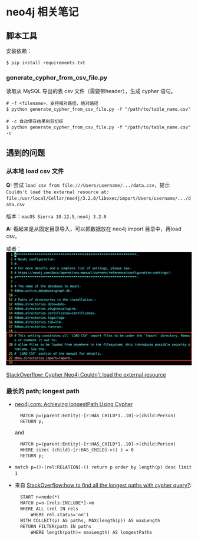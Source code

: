neo4j 相关笔记
=============

脚本工具
-------

安装依赖：

	$ pip install requirements.txt

### generate\_cypher\_from\_csv\_file.py

读取从 MySQL 导出的表 csv 文件（需要带header），生成 cypher 语句。

	# -f <filename>，支持相对路径，绝对路径
	$ python generate_cypher_from_csv_file.py -f "/path/to/table_name.csv"

	# -c 自动保存结果到剪切板
	$ python generate_cypher_from_csv_file.py -f "/path/to/table_name.csv" -c


遇到的问题
---------

### 从本地 load csv 文件

**Q:** 尝试 `load csv from file:///Users/username/.../data.csv`，提示 `Couldn't load the external resource at: file:/usr/local/Cellar/neo4j/3.2.0/libexec/import/Users/username/.../data.csv`

版本：`macOS Sierra 10.12.5`, `neo4j 3.2.0` 

**A:** 看起来是从固定目录导入，可以把数据放在 neo4j import 目录中，再load csv。

或者：
![load-local-csv.png](./imgs/load-local-csv.png)

[StackOverflow: Cypher Neo4j Couldn't load the external resource](https://stackoverflow.com/questions/28398778/cypher-neo4j-couldnt-load-the-external-resource)

### 最长的 path; longest path

* [neo4j.com: Achieving longestPath Using Cypher](https://neo4j.com/developer/kb/achieving-longestpath-using-cypher/)

		MATCH p=(parent:Entity)-[r:HAS_CHILD*1..10]->(child:Person)
		RETURN p;

	and 

		MATCH p=(parent:Entity)-[r:HAS_CHILD*1..10]->(child:Person)
		WHERE size( (child)-[r:HAS_CHILD]->() ) = 0
		RETURN p;

* `match p=()-[rel:RELATION]-() return p order by length(p) desc limit 1`

* 来自 [StackOverflow:how to find all the longest paths with cypher query?](https://stackoverflow.com/questions/19764527/how-to-find-all-the-longest-paths-with-cypher-query):


		START n=node(*)
		MATCH p=n-[rels:INCLUDE*]->m 
		WHERE ALL (rel IN rels 
			WHERE rel.status='on') 
		WITH COLLECT(p) AS paths, MAX(length(p)) AS maxLength 
		RETURN FILTER(path IN paths 
			WHERE length(path)= maxLength) AS longestPaths
